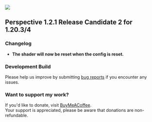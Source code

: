 ![](https://mclegoman.com/images/a/a7/Perspective_Development_Logo.png)  

## Perspective 1.2.1 Release Candidate 2 for 1.20.3/4  
### Changelog  
- **The shader will now be reset when the config is reset.**  

### Development Build  
Please help us improve by submitting [bug reports](https://github.com/MCLegoMan/Perspective/issues) if you encounter any issues.

### Want to support my work?  
If you'd like to donate, visit [BuyMeACoffee](https://www.buymeacoffee.com/mclegoman).  
Your support is appreciated, please be aware that donations are non-refundable.  
